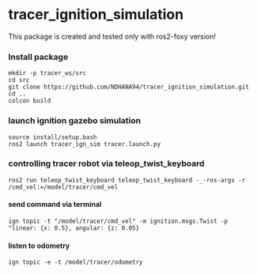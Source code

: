 # tracer_ignition_simulation

This package is created and tested only with ros2-foxy version!

### Install package
```
mkdir -p tracer_ws/src
cd src
git clone https://github.com/NDHANA94/tracer_ignition_simulation.git
cd ..
colcon build
```

### launch ignition gazebo simulation
```
source install/setup.bash
ros2 launch tracer_ign_sim tracer.launch.py
```

### controlling tracer robot via teleop_twist_keyboard
```
ros2 run teleop_twist_keyboard teleop_twist_keyboard -_-ros-args -r /cmd_vel:=/model/tracer/cmd_vel
```
#### send command via terminal
```
ign topic -t "/model/tracer/cmd_vel" -m ignition.msgs.Twist -p "linear: {x: 0.5}, angular: {z: 0.05}
```
#### listen to odometry
```
ign topic -e -t /model/tracer/odometry
```